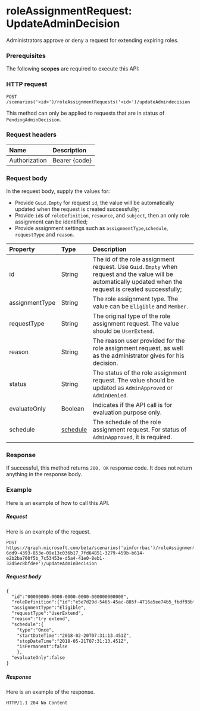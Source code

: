 # roleAssignmentRequest: UpdateAdminDecision

Administrators approve or deny a request for extending expiring roles.

### Prerequisites
The following **scopes** are required to execute this API: 
### HTTP request
<!-- { "blockType": "ignored" } -->
```http
POST /scenarios('<id>')/roleAssignmentRequests('<id>')/updateAdmindecision
```

This method can only be applied to requests that are in status of `PendingAdminDecision`.
### Request headers
| Name       | Description|
|:---------------|:----------|
| Authorization  | Bearer {code}|

<!--| Workbook-Session-Id  | Workbook session Id that determines if changes are persisted or not. Optional.|-->

### Request body
In the request body, supply the values for:
* Provide `Guid.Empty` for request `id`, the value will be automatically updated when the request is created successfully;
* Provide `id`s of `roleDefinition`, `resource`, and `subject`, then an only role assignment can be identified;
* Provide assignment settings such as `assignmentType`,`schedule`, `requestType` and `reason`.

| Property	   | Type	 |  Description|
|:---------------|:--------|:----------|
|id|String|The id of the role assignment request. Use `Guid.Empty` when request and the value will be automatically updated when the request is created successfully;|
|assignmentType|String|The role assignment type. The value can be ``Eligible`` and ``Member``.|
|requestType|String|The original type of the role assignment request. The value should be `UserExtend`.|
|reason|String|The reason user provided for the role assignment request, as well as the administrator gives for his decision.|
|status|String|The status of the role assignment request. The value should be updated as `AdminApproved` or `AdminDenied`.|
|evaluateOnly|Boolean|Indicates if the API call is for evaluation purpose only.|
|schedule|[schedule](schedule.md)| The schedule of the role assignment request. For status of `AdminApproved`, it is required.|
### Response
If successful, this method returns `200, OK` response code. It does not return anything in the response body.

### Example
Here is an example of how to call this API.
##### Request
Here is an example of the request.
<!-- {
  "blockType": "request",
  "name": "roleassignmentrequest_cancel"
}-->
```http
POST https://graph.microsoft.com/beta/scenarios('pimforrbac')/roleAssignmentRequests('bc6f10e6-6dd9-4393-853e-09e13c036b17_7fd64851-3279-459b-b614-e2b2ba760f5b_7c53453e-d5a4-41e0-8eb1-32d5ec8bfdee')/updateAdminDecision
```
##### Request body
```xml
{
  "id":"00000000-0000-0000-0000-000000000000",
  "roleDefinition":{"id":"e5e7d29d-5465-45ac-885f-4716a5ee74b5_fbdf93bf-df7d-467e-a4d2-9458aa1360c8","resource":{"id":"e5e7d29d-5465-45ac-885f-4716a5ee74b5"}},"subject":{"id":"c178dfee-7236-44b5-a363-e15fc63d91f0"},
  "assignmentType":"Eligible",
  "requestType":"UserExtend",
  "reason":"try extend",
  "schedule":{
    "type":"Once",
    "startDateTime":"2018-02-20T07:31:13.451Z",
    "stopDateTime":"2018-05-21T07:31:13.451Z",
    "isPermanent":false
    },
  "evaluateOnly":false
}
```

##### Response
Here is an example of the response. 
<!-- {
  "blockType": "response",
  "truncated": true,
  "@odata.type": "microsoft.graph.None"
} -->
```http
HTTP/1.1 204 No Content
```

<!-- uuid: 8fcb5dbc-d5aa-4681-8e31-b001d5168d79
2015-10-25 14:57:30 UTC -->
<!-- {
  "type": "#page.annotation",
  "description": "roleAssignmentRequest: cancel",
  "keywords": "",
  "section": "documentation",
  "tocPath": ""
}-->